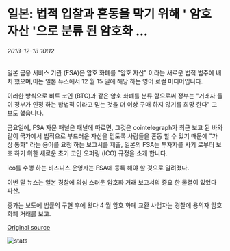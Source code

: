 # 일본: 법적 입찰과 혼동을 막기 위해 ' 암호 자산 '으로 분류 된 암호화 ...

###### 2018-12-18 10:12

일본 금융 서비스 기관 (FSA)은 암호 화폐를 "암호 자산" 이라는 새로운 법적 범주에 배치 했으며,이는 일본 뉴스에서 12 월 15 일에 해당 하는 영어 로컬 미디어입니다.

이러한 방식으로 비트 코인 (BTC)과 같은 암호 화폐를 분류 함으로써 정부는 "거래자 들이 정부가 인정 하는 합법적 이라고 믿는 것을 더 이상 구매 하지 않기를 희망 한다" 고 보도 했습니다.

금요일에, FSA 자문 패널은 패널에 따르면, 그것은 cointelegraph가 최근 보고 된 바와 같이 국가에서 법적으로 부드러운 자산을 믿도록 사람들을 혼동 할 수 있기 때문에 "가상 통화" 라는 용어를 요청 하는 보고서를 제출, 일본의 FSA는 투자자를 사기 로부터 보호 하기 위한 새로운 초기 코인 오퍼링 (ICO) 규정을 소개 합니다.

ico를 수행 하는 비즈니스 운영자는 FSA에 등록 해야 할 것으로 알려졌다.

이번 달 뉴스는 일본 경찰에 의심 스러운 암호화 거래 보고서의 중요 한 물결이 있었다 파산.

증가는 보도에 법률의 구현 후에 왔다 4 월 암호 화폐 교환 사업자는 경찰에 용의자 암호 화폐 거래를 보고.

[Original source](https://cointelegraph.com/news/japan-crypto-classified-as-crypto-assets-to-prevent-confusion-with-legal-tender)

![stats](https://c.statcounter.com/11760860/0/a89fa40b/1/ "stats")